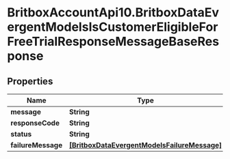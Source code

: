# BritboxAccountApi10.BritboxDataEvergentModelsIsCustomerEligibleForFreeTrialResponseMessageBaseResponse

## Properties
Name | Type | Description | Notes
------------ | ------------- | ------------- | -------------
**message** | **String** |  | [optional] 
**responseCode** | **String** |  | [optional] 
**status** | **String** |  | [optional] 
**failureMessage** | [**[BritboxDataEvergentModelsFailureMessage]**](BritboxDataEvergentModelsFailureMessage.md) |  | [optional] 


